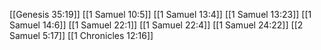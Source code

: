 [[Genesis 35:19]]
[[1 Samuel 10:5]]
[[1 Samuel 13:4]]
[[1 Samuel 13:23]]
[[1 Samuel 14:6]]
[[1 Samuel 22:1]]
[[1 Samuel 22:4]]
[[1 Samuel 24:22]]
[[2 Samuel 5:17]]
[[1 Chronicles 12:16]]
